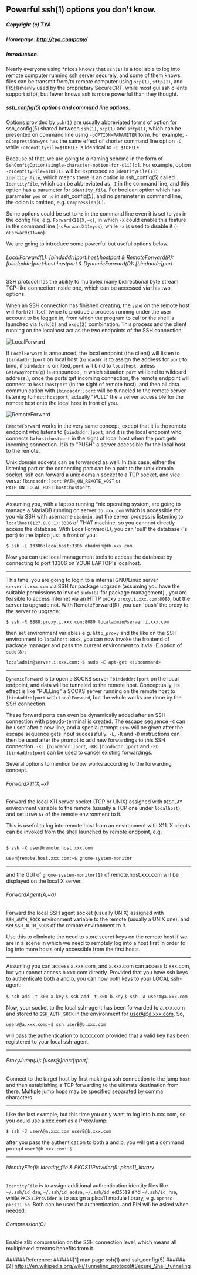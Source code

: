 ## Powerful ssh(1) options you don't know.
##### Copyright (c) TYA
##### Homepage: http://tya.company/

##### Introduction.

Nearly everyone using *nices knows that `ssh(1)` is a tool able to log into remote computer running ssh server securely, and some of them knows files can be transmit from/to remote computer using `scp(1)`, `sftp(1)`, and [FISH](https://en.wikipedia.org/wiki/Files_transferred_over_shell_protocol)(mainly used by the proprietary SecureCRT, while most gui ssh clients support sftp), but fewer knows ssh is more powerful than they thought.

##### ssh_config(5) options and command line options.

Options provided by `ssh(1)` are usually abbreviated forms of option for ssh_config(5) shared between `ssh(1)`, `scp(1)` and `sftp(1)`, which can be presented on command line using `-oOPTION=PARAMETER` form. For example, `-oCompression=yes` has the same effect of shorter command line option `-C`, while `-oIdentityFile=$IDFILE` is identical to `-I $IDFILE`.

Because of that, we are going to a naming scheme in the form of `SshConfigOption(single-character-option-for-cli)[:]`. For example, option `-oIdentityFile=$IDFILE` will be expressed as `IdentityFile(I): identity_file`, which means there is an option in ssh_config(5) called `IdentityFile`, which can be abbreviated as `-I` in the command line, and this option has a parameter for `identity_file`. For boolean option which has parameter `yes` or `no` in ssh_config(5), and no parameter in command line, the colon is omitted, e.g. `Compression(C)`. 

Some options could be set to `no` in the command line even it is set to `yes` in the config file, e.g. `ForwardX11(X,~x)`, in which `-X` could enable this feature in the command line (`-oForwardX11=yes`), while `-x` is used to disable it (`-oForwardX11=no`).

We are going to introduce some powerful but useful options below.

###### LocalForward(L): [bindaddr:]port:host:hostport & RemoteForward(R): [bindaddr:]port:host:hostport & DynamicForward(D): [bindaddr:]port

SSH protocol has the ability to multiplex many bidirectional byte stream TCP-like connection inside one, which can be accessed via this two options.

When an SSH connection has finished creating, the `sshd` on the remote host will `fork(2)` itself twice to produce a process running under the user account to be logged in, from which the program to call or the shell is launched via `fork(2)` and `exec(2)` combination. This process and the client running on the localhost act as the two endpoints of the SSH connection.

![LocalForward](https://upload.wikimedia.org/wikipedia/commons/d/dc/Ssh-L-Tunnel.png)

If `LocalForward` is announced, the local endpoint (the client) will listen to `[bindaddr:]port` on local host (`bindaddr` is to assign the address for `port` to bind, if `bindaddr` is omitted, `port` will bind to `localhost`, unless `GatewayPorts(g)` is announced, in which situation `port` will bind to wildcard address.), once the ports get incoming connection, the remote endpoint will connect to `host:hostport` (in the sight of remote host), and then all data communication with `[bindaddr:]port` will be tunneled to the remote server listening to `host:hostport`, actually "PULL" the a server accessible for the remote host onto the local host in front of you.

![RemoteForward](https://upload.wikimedia.org/wikipedia/commons/2/2c/SSH_Tunnel_%28remote%29.png)

`RemoteForward` works in the very same concept, except that it is the remote endpoint who listens to `[bindaddr:]port`, and it is the local endpoint who connects to `host:hostport` in the sight of local host when the port gets incoming connection. It is to "PUSH" a server accessible for the local host to the remote.

Unix domain sockets can be forwarded as well. In this case, either the listening part or the connecting part can be a path to the unix domain socket. ssh can forward a unix domain socket to a TCP socket, and vice versa: `[bindaddr:]port:PATH_ON_REMOTE_HOST` or `PATH_ON_LOCAL_HOST:host:hostport`.

***

Assuming you, with a laptop running *nix operating system, are going to manage a MariaDB running on server `db.xxx.com` which is accessible for you via SSH with username `dbadmin`, but the server process is listening to `localhost(127.0.0.1):3306` of THAT machine, so you cannnot directly access the database. With LocalForward(L), you can 'pull' the database ('s port) to the laptop just in front of you:

`$ ssh -L 13306:localhost:3306 dbadmin@db.xxx.com`

Now you can use local management tools to access the database by connecting to port 13306 on YOUR LAPTOP's localhost.

***

This time, you are going to login to a internal GNU/Linux server `server.i.xxx.com` via SSH for package upgrade (assuming you have the suitable permissions to invoke `sudo(8)` for package management) , you are feasible to access Internet via an HTTP proxy `proxy.i.xxx.com:8080`, but the server to upgrade not. With RemoteForward(R), you can 'push' the proxy to the server to upgrade:

`$ ssh -R 8888:proxy.i.xxx.com:8080 localadmin@server.i.xxx.com`

then set environment variables e.g. `http_proxy` and the like on the SSH environment to `localhost:8888`, you can now invoke the frontend of package manager and pass the current environment to it via -E option of `sudo(8)`:

`localadmin@server.i.xxx.com:~$ sudo -E apt-get <subcommand>`

***

`DynamicForward` is to open a SOCKS server `[bindaddr:]port` on the local endpoint, and data will be tunneled to the remote host. Conceptually, its effect is like "PULLing" a SOCKS server running on the remote host to `[bindaddr:]port` with `LocalForward`, but the whole works are done by the SSH connection.

These forward ports can even be dynamically added after an SSH connection with pseudo-terminal is created. The escape sequence `~C` can be used after a new line, and a special prompt `ssh>` will be given after the escape sequence gets input successfully. `-L`, `-R` and `-D` instructions can then be used after the prompt to add new forwardings to this SSH connection. `-KL [bindaddr:]port`, `-KR [bindaddr:]port` and `-KD [bindaddr:]port` can be used to cancel existing forwardings.

Several options to mention below works according to the forwarding concept.

###### ForwardX11(X,~x)

Forward the local X11 server socket (TCP or UNIX) assigned with `DISPLAY` environment variable to the remote (usually a TCP one under `localhost`), and set `DISPLAY` of the remote environment to it.

This is useful to log into remote host from an environment with X11. X clients can be invoked from the shell launched by remote endpoint, e.g.

***

`$ ssh -X user@remote.host.xxx.com`

`user@remote.host.xxx.com:~$ gnome-system-monitor`

***

and the GUI of `gnome-system-monitor(1)` of remote.host.xxx.com will be displayed on the local X server.

###### ForwardAgent(A,~a)

Forward the local SSH agent socket (usually UNIX) assigned with `SSH_AUTH_SOCK` environment variable to the remote (usually a UNIX one), and set `SSH_AUTH_SOCK` of the remote environment to it.

Use this to eliminate the need to store secret keys on the remote host if we are in a scene in which we need to remotely log into a host first in order to log into more hosts only accessible from the first hosts.

***

Assuming you can access a.xxx.com, and a.xxx.com can access b.xxx.com, but you cannot access b.xxx.com directly. Provided that you have ssh keys to authenticate both a and b, you can now both keys to your LOCAL ssh-agent:

`$ ssh-add -t 300 a.key`
`$ ssh-add -t 300 b.key`
`$ ssh -A userA@a.xxx.com`

Now, your socket to the local ssh-agent has been forwarded to a.xxx.com and stored to `SSH_AUTH_SOCK` in the environment for userA@a.xxx.com. So,

`userA@a.xxx.com:~$ ssh userB@b.xxx.com`

will pass the authentication to b.xxx.com provided that a valid key has been registered to your local ssh-agent.

***

###### ProxyJump(J): [user@]host[:port]

Connect to the target host by first making a ssh connection to the jump `host` and then establishing a TCP forwarding to the ultimate destination from there.  Multiple jump hops may be specified separated by comma characters.

***

Like the last example, but this time you only want to log into b.xxx.com, so you could use a.xxx.com as a ProxyJump:

`$ ssh -J userA@a.xxx.com userB@b.xxx.com`

after you pass the authentication to both a and b, you will get a command prompt `userB@b.xxx.com:~$`.

***

###### IdentityFile(i): identity_file & PKCS11Provider(I): pkcs11_library

`IdentityFile` is to assign additional authentication identity files like `~/.ssh/id_dsa`, `~/.ssh/id_ecdsa`, `~/.ssh/id_ed25519` and `~/.ssh/id_rsa`, while `PKCS11Provider` is to assign a pkcs11 module library, e.g. `opensc-pkcs11.so`. Both can be used for authentication, and PIN will be asked when needed.

###### Compression(C)

Enable zlib compression on the SSH connection level, which means all multiplexed streams benefits from it.

######Reference: 
######[1] man page ssh(1) and ssh_config(5)
######[2] https://en.wikipedia.org/wiki/Tunneling_protocol#Secure_Shell_tunneling
